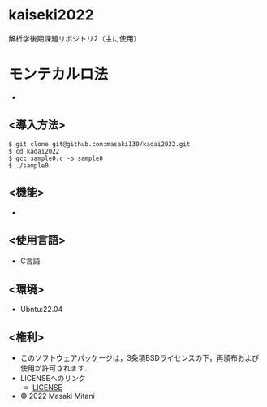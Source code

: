 # kaiseki2022
解析学後期課題リポジトリ2（主に使用）

# モンテカルロ法
* 
## <導入方法>
```
$ git clone git@github.com:masaki130/kadai2022.git
$ cd kadai2022
$ gcc sample0.c -o sample0
$ ./sample0
```

## <機能>
* 
## <使用言語>
* C言語
## <環境>
* Ubntu:22.04
## <権利>
* このソフトウェアパッケージは，3条項BSDライセンスの下，再頒布および使用が許可されます．
* LICENSEへのリンク
    * [LICENSE](https://github.com/masaki130/kadai2022/blob/main/LICENSE)
* © 2022 Masaki Mitani
